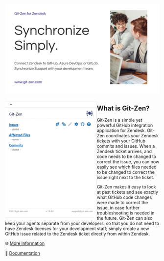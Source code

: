 # [![Git-Zen Header](https://raw.githubusercontent.com/git-zen/git-zen/master/Header.png)](https://www.git-zen.com/)


<p>
  <img width="300" align='left' src="https://raw.githubusercontent.com/git-zen/git-zen/master/2.gif">
</p>

## What is Git-Zen?
Git-Zen is a simple yet powerful GitHub integration application for Zendesk. Git-Zen coordinates your Zendesk tickets with your GitHub commits and issues. When a Zendesk ticket arrives, and code needs to be changed to correct the issue, you can now easily see which files needed to be changed to correct the issue right next to the ticket.

Git-Zen makes it easy to look at past tickets and see exactly what GitHub code changes were made to correct the issue, in case further troubleshooting is needed in the future. Git-Zen can also keep your agents separate from your developers, so that you do not need to have Zendesk licenses for your development staff; simply create a new GitHub issue related to the Zendesk ticket directly from within Zendesk.

:globe_with_meridians: [More Information](https://www.git-zen.com/GitHub/)

:blue_book: [Documentation](https://docs-github.git-zen.com/)
